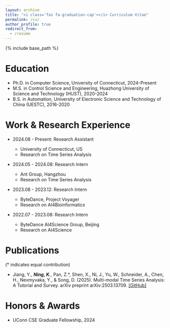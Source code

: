 ```yaml
---
layout: archive
title: "<i class='fas fa-graduation-cap'></i> Curriculum Vitae"
permalink: /cv/
author_profile: true
redirect_from:
  - /resume
---
```


{% include base_path %}

Education
======
* Ph.D. in Computer Science, University of Connecticut, 2024-Present
* M.S. in Control Science and Engineering, Huazhong University of Science and Technology (HUST), 2020-2024
* B.S. in Automation, University of Electronic Science and Technology of China (UESTC), 2016-2020

Work & Research Experience
======
* 2024.08 - Present: Research Assistant
  * University of Connecticut, US
  * Research on Time Series Analysis

* 2024.05 - 2024.08: Research Intern
  * Ant Group, Hangzhou
  * Research on Time Series Analysis

* 2023.08 - 2023.12: Research Intern
  * ByteDance, Project Voyager
  * Research on AI4Bioinformatics

* 2022.07 - 2023.08: Research Intern
  * ByteDance AI4Science Group, Beijing
  * Research on AI4Science

Publications
======
(* indicates equal contribution)
<!-- Temporarily hidden
* **TS-RAG: Retrieval-Augmented Generation based Time Series Foundation Models are Stronger Zero-Shot Forecaster**
  * **Kanghui Ning**, Zijie Pan, Yu Liu, Yushan Jiang, James Y. Zhang, Kashif Rasul, Anderson Schneider, Lintao Ma, Yuriy Nevmyvaka, Dongjin Song
  * arXiv preprint, 2025
  * [Paper](https://arxiv.org/abs/2503.07649)
-->
* Jiang, Y.*, **Ning, K.***, Pan, Z.*, Shen, X., Ni, J., Yu, W., Schneider, A., Chen, H., Nevmyvaka, Y., & Song, D. (2025). Multi-modal Time Series Analysis: A Tutorial and Survey. arXiv preprint arXiv:2503.13709. [[GitHub]](https://github.com/UConn-DSIS/Multi-modal-Time-Series-Analysis)

Honors & Awards
======
* UConn CSE Graduate Fellowship, 2024
